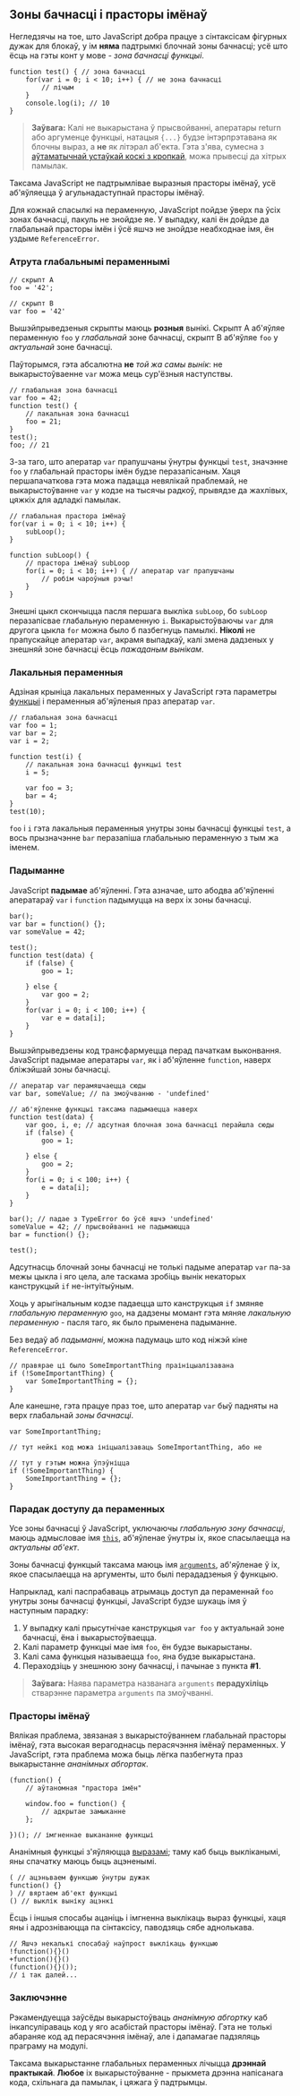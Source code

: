 ## Зоны бачнасці і прасторы імёнаў

Негледзячы на тое, што JavaScript добра працуе з сінтаксісам фігурных дужак для
блокаў, у ім **няма** падтрымкі блочнай зоны бачнасці; усё што ёсць на гэты конт
у мове - *зона бачнасці функцыі*.

    function test() { // зона бачнасці
        for(var i = 0; i < 10; i++) { // не зона бачнасці
            // лічым
        }
        console.log(i); // 10
    }

> **Заўвага:** Калі не выкарыстана ў прысвойванні, аператары return або аргуменце
> функцыі, натацыя `{...}` будзе інтэрпрэтавана як блочны выраз, а **не** як літэрал
> аб'екта. Гэта з'ява, сумесна з [аўтаматычнай устаўкай коскі з кропкай](#core.semicolon),
> можа прывесці да хітрых памылак.

Таксама JavaScript не падтрымлівае выразныя прасторы імёнаў, усё аб'яўляецца ў
агульнадаступнай прасторы імёнаў.

Для кожнай спасылкі на пераменную, JavaScript пойдзе ўверх па ўсіх зонах бачнасці,
пакуль не знойдзе яе. У выпадку, калі ён дойдзе да глабальнай прасторы імён і ўсё
яшчэ не знойдзе неабходнае імя, ён уздыме `ReferenceError`.

### Атрута глабальнымі пераменнымі

    // скрыпт A
    foo = '42';

    // скрыпт B
    var foo = '42'

Вышэйпрыведзеныя скрыпты маюць **розныя** вынікі. Скрыпт A аб'яўляе пераменную
`foo` у *глабальнай* зоне бачнасці, скрыпт B аб'яўляе `foo` у *актуальнай* зоне
бачнасці.

Паўторымся, гэта абсалютна **не** *той жа самы вынік*: не выкарыстоўваенне `var`
можа мець сур'ёзныя наступствы.

    // глабальная зона бачнасці
    var foo = 42;
    function test() {
        // лакальная зона бачнасці
        foo = 21;
    }
    test();
    foo; // 21

З-за таго, што аператар `var` прапушчаны ўнутры функцыі `test`, значэнне `foo`
у глабальнай прасторы імён будзе перазапісаным. Хаця першапачаткова гэта можа
падацца невялікай праблемай, не выкарыстоўванне `var` у кодзе на тысячы радкоў,
прывядзе да жахлівых, цяжкіх для адладкі памылак.

    // глабальная прастора імёнаў
    for(var i = 0; i < 10; i++) {
        subLoop();
    }

    function subLoop() {
        // прастора імёнаў subLoop
        for(i = 0; i < 10; i++) { // аператар var прапушчаны
            // робім чароўныя рэчы!
        }
    }

Знешні цыкл скончыцца пасля першага выкліка `subLoop`, бо `subLoop` перазапісвае
глабальную пераменную `i`. Выкарыстоўваючы `var` для другога цыкла `for` можна
было б пазбегнуць памылкі. **Ніколі** не прапускайце аператар `var`, акрамя
выпадкаў, калі змена дадзеных у знешняй зоне бачнасці ёсць *пажаданым вынікам*.

### Лакальныя пераменныя

Адзіная крыніца лакальных пераменных у JavaScript гэта параметры [функцыі](#function.general)
і пераменныя аб'яўленыя праз аператар `var`.

    // глабальная зона бачнасці
    var foo = 1;
    var bar = 2;
    var i = 2;

    function test(i) {
        // лакальная зона бачнасці функцыі test
        i = 5;

        var foo = 3;
        bar = 4;
    }
    test(10);

`foo` і `i` гэта лакальныя пераменныя унутры зоны бачнасці функцыі `test`,
а вось прызначэнне `bar` перазапіша глабальныю пераменную з тым жа іменем.

### Падыманне

JavaScript **падымае** аб'яўленні. Гэта азначае, што абодва аб'яўленні аператараў
`var` і `function` падымуцца на верх іх зоны бачнасці.

    bar();
    var bar = function() {};
    var someValue = 42;

    test();
    function test(data) {
        if (false) {
            goo = 1;

        } else {
            var goo = 2;
        }
        for(var i = 0; i < 100; i++) {
            var e = data[i];
        }
    }

Вышэйпрыведзены код трансфармуецца перад пачаткам выконвання. JavaScript падымае
аператары `var`, як і аб'яўленне `function`, наверх бліжэйшай зоны бачнасці.

    // аператар var перамяшчаецца сюды
    var bar, someValue; // па змоўчванню - 'undefined'

    // аб'яўленне функцыі таксама падымаецца наверх
    function test(data) {
        var goo, i, e; // адсутная блочная зона бачнасці перайшла сюды
        if (false) {
            goo = 1;

        } else {
            goo = 2;
        }
        for(i = 0; i < 100; i++) {
            e = data[i];
        }
    }

    bar(); // падае з TypeError бо ўсё яшчэ 'undefined'
    someValue = 42; // прысвойванні не падымаюцца
    bar = function() {};

    test();

Адсутнасць блочнай зоны бачнасці не толькі падыме аператар `var` па-за межы цыкла
і яго цела, але таскама зробіць вынік некаторых канструкцый `if` не-інтуітыўным.

Хоць у арыгінальным кодзе падаецца што канструкцыя `if` змяняе *глабальную
пераменную* `goo`, на дадзены момант гэта мяняе *лакальную пераменную* - пасля
таго, як было прыменена падыманне.

Без ведаў аб *падыманні*, можна падумаць што код ніжэй кіне `ReferenceError`.

    // правярае ці было SomeImportantThing праініцыалізавана
    if (!SomeImportantThing) {
        var SomeImportantThing = {};
    }

Але канешне, гэта працуе праз тое, што аператар `var` быў падняты на верх
глабальнай *зоны бачнасці*.

    var SomeImportantThing;

    // тут нейкі код можа ініцыалізаваць SomeImportantThing, або не

    // тут у гэтым можна ўпэўніцца
    if (!SomeImportantThing) {
        SomeImportantThing = {};
    }

### Парадак доступу да пераменных

Усе зоны бачнасці ў JavaScript, уключаючы *глабальную зону бачнасці*, маюць
адмысловае імя [`this`](#function.this), аб'яўленае ўнутры іх, якое спасылаецца
на *актуальны аб'ект*.

Зоны бачнасці функцый таксама маюць імя [`arguments`](#function.arguments),
аб'яўленае ў іх, якое спасылаецца на аргументы, што былі перададзеныя ў функцыю.

Напрыклад, калі паспрабаваць атрымаць доступ да пераменнай `foo` унутры зоны
бачнасці функцыі, JavaScript будзе шукаць імя ў наступным парадку:

 1. У выпадку калі прысутнічае канструкцыя `var foo` у актуальнай зоне бачнасці,
 ёна і выкарыстоўваецца.
 2. Калі параметр функцыі мае імя `foo`, ён будзе выкарыстаны.
 3. Калі сама функцыя называецца `foo`, яна будзе выкарыстана.
 4. Пераходзіць у знешнюю зону бачнасці, і пачынае з пункта **#1**.

> **Заўвага:** Наява параметра названага `arguments` **перадухіліць** стварэнне
> параметра `arguments` па змоўчванні.

### Прасторы імёнаў

Вялікая праблема, звязаная з выкарыстоўваннем глабальнай прасторы імёнаў, гэта
высокая верагоднасць перасячэння імёнаў пераменных. У JavaScript, гэта праблема
можа быць лёгка пазбегнута праз выкарыстанне *ананімных абгортак*.

    (function() {
        // аўтаномная "прастора імён"

        window.foo = function() {
            // адкрытае замыканне
        };

    })(); // імгненнае выкананне функцыі


Ананімныя функцыі з'яўляюцца [выразамі](#function.general); таму каб быць выкліканымі,
яны спачатку маюць быць ацэненымі.

    ( // ацэньваем функцыю ўнутры дужак
    function() {}
    ) // вяртаем аб'ект функцыі
    () // выклік выніку ацэнкі

Ёсць і іншыя спосабы ацаніць і імгненна выклікаць выраз функцыі, хаця яны і
адрозніваюцца па сінтаксісу, паводзяць сябе аднолькава.

    // Яшчэ некалькі спосабаў наўпрост выклікаць функцыю
    !function(){}()
    +function(){}()
    (function(){}());
    // і так далей...

### Заключэнне

Рэкамендуецца заўсёды выкарыстоўваць *ананімную абгортку* каб інкапсуліраваць код
у яго асабістай прасторы імёнаў. Гэта не толькі абараняе код ад перасячэння імёнаў,
але і дапамагае падзяляць праграму на модулі.

Таксама выкарыстанне глабальных пераменных лічыцца **дрэннай практыкай**. **Любое**
іх выкарыстоўванне - прыкмета дрэнна напісанага кода, схільнага да памылак, і цяжага
ў падтрымцы.
